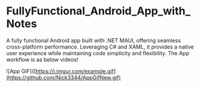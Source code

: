 # FullyFunctional_Android_App_with_Notes
 A fully functional Android app built with .NET MAUI, offering seamless cross-platform performance. Leveraging C# and XAML, it provides a native user experience while maintaining code simplicity and flexibility.
 The App workflow is as below videos!

 ![App GIF]([https://i.imgur.com/example.gif](https://github.com/Nick3344/AppGifNew.gif)

 
